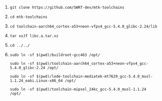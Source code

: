 1. `git clone https://github.com/SWRT-dev/mtk-toolchains`

2. `cd mtk-toolchains`

3. `cd toolchain-aarch64_cortex-a53+neon-vfpv4_gcc-5.4.0_glibc-2.24/lib`

4. `tar xvJf libc.a.tar.xz`

5. `cd ../../`

6. `sudo ln -sf $(pwd)/buildroot-gcc463 /opt/`

	`sudo ln -sf $(pwd)/toolchain-aarch64_cortex-a53+neon-vfpv4_gcc-5.4.0_glibc-2.24 /opt/`

	`sudo ln -sf $(pwd)/lede-toolchain-mediatek-mt7629_gcc-5.4.0_musl-1.1.24_eabi.Linux-x86_64 /opt/`

	`sudo ln -sf $(pwd)/toolchain-mipsel_24kc_gcc-5.4.0_musl-1.1.24 /opt/`

